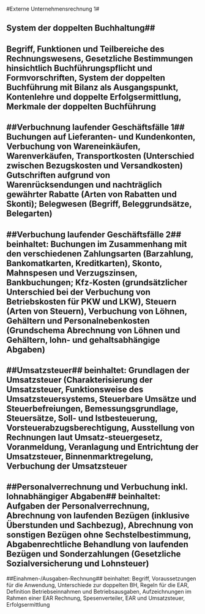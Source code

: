 #Externe Unternehmensrechnung 1#
## System der doppelten Buchhaltung##
 Begriff, Funktionen und Teilbereiche des Rechnungswesens, Gesetzliche Bestimmungen hinsichtlich Buchführungspflicht und Formvorschriften, System der doppelten Buchführung mit Bilanz als Ausgangspunkt, Kontenlehre und doppelte Erfolgsermittlung,
 Merkmale der doppelten Buchführung
---
##Verbuchnung laufender Geschäftsfälle 1##
Buchungen auf Lieferanten- und Kundenkonten, Verbuchung von Wareneinkäufen, Warenverkäufen, Transportkosten (Unterschied zwischen Bezugskosten und Versandkosten) Gutschriften aufgrund von Warenrücksendungen und nachträglich gewährter Rabatte (Arten von Rabatten und Skonti); Belegwesen (Begriff, Beleggrundsätze, Belegarten)
---
##Verbuchung laufender Geschäftsfälle 2##
beinhaltet: Buchungen im Zusammenhang mit den verschiedenen Zahlungsarten (Barzahlung, Bankomatkarten, Kreditkarten), Skonto, Mahnspesen und Verzugszinsen, Bankbuchungen; Kfz-Kosten (grundsätzlicher Unterschied bei der Verbuchung von Betriebskosten für PKW und LKW), Steuern (Arten von Steuern), Verbuchung von Löhnen, Gehältern und Personalnebenkosten (Grundschema Abrechnung von Löhnen und Gehältern, lohn- und gehaltsabhängige Abgaben)
---
##Umsatzsteuer##
beinhaltet: Grundlagen der Umsatzsteuer (Charakterisierung der Umsatzsteuer, Funktionsweise des Umsatzsteuersystems, Steuerbare Umsätze und Steuerbefreiungen, Bemessungsgrundlage, Steuersätze, Soll- und Istbesteuerung, Vorsteuerabzugsberechtigung, Ausstellung von Rechnungen laut Umsatz-steuergesetz, Voranmeldung, Veranlagung und Entrichtung der Umsatzsteuer, Binnenmarktregelung, Verbuchung der Umsatzsteuer
---
##Personalverrechnung und Verbuchung inkl. lohnabhängiger Abgaben##
beinhaltet: Aufgaben der Personalverrechnung, Abrechnung von laufenden Bezügen (inklusive Überstunden und Sachbezug), Abrechnung von sonstigen Bezügen ohne Sechstelbestimmung, Abgabenrechtliche Behandlung von laufenden Bezügen und Sonderzahlungen (Gesetzliche Sozialversicherung und Lohnsteuer)
---
##Einahmen-/Ausgaben-Rechnung##
beinhaltet: Begriff, Voraussetzungen für die Anwendung, Unterschiede zur doppelten BH, Regeln für die EAR, Definition Betriebseinnahmen und Betriebsausgaben, Aufzeichnungen im Rahmen einer EAR Rechnung, Spesenverteiler, EAR und Umsatzsteuer, Erfolgsermittlung